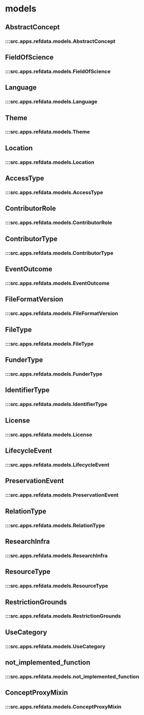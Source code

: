 # models

## AbstractConcept

### :::src.apps.refdata.models.AbstractConcept

## FieldOfScience

### :::src.apps.refdata.models.FieldOfScience

## Language

### :::src.apps.refdata.models.Language

## Theme

### :::src.apps.refdata.models.Theme

## Location

### :::src.apps.refdata.models.Location

## AccessType

### :::src.apps.refdata.models.AccessType

## ContributorRole

### :::src.apps.refdata.models.ContributorRole

## ContributorType

### :::src.apps.refdata.models.ContributorType

## EventOutcome

### :::src.apps.refdata.models.EventOutcome

## FileFormatVersion

### :::src.apps.refdata.models.FileFormatVersion

## FileType

### :::src.apps.refdata.models.FileType

## FunderType

### :::src.apps.refdata.models.FunderType

## IdentifierType

### :::src.apps.refdata.models.IdentifierType

## License

### :::src.apps.refdata.models.License

## LifecycleEvent

### :::src.apps.refdata.models.LifecycleEvent

## PreservationEvent

### :::src.apps.refdata.models.PreservationEvent

## RelationType

### :::src.apps.refdata.models.RelationType

## ResearchInfra

### :::src.apps.refdata.models.ResearchInfra

## ResourceType

### :::src.apps.refdata.models.ResourceType

## RestrictionGrounds

### :::src.apps.refdata.models.RestrictionGrounds

## UseCategory

### :::src.apps.refdata.models.UseCategory

## not_implemented_function

### :::src.apps.refdata.models.not_implemented_function

## ConceptProxyMixin

### :::src.apps.refdata.models.ConceptProxyMixin

